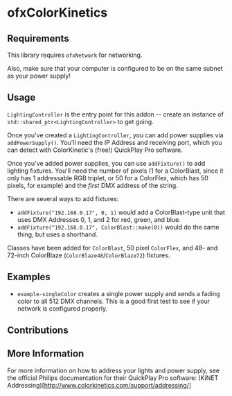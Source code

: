 # ofxColorKinetics

## Requirements
This library requires `ofxNetwork` for networking.

Also, make sure that your computer is configured to be on the same subnet as your power supply!

## Usage
`LightingController` is the entry point for this addon -- create an instance of `std::shared_ptr<LightingController>` to get going.

Once you've created a `LightingController`, you can add power supplies via `addPowerSupply()`.  You'll need the IP Address and receiving port, which you can detect with ColorKinetic's (free!) QuickPlay Pro software.

Once you've added power supplies, you can use `addFixture()` to add lighting fixtures.  You'll need the number of pixels (1 for a ColorBlast, since it only has 1 addressable RGB triplet, or 50 for a ColorFlex, which has 50 pixels, for example) and the *first* DMX address of the string.

There are several ways to add fixtures:

* `addFixture("192.168.0.17", 0, 1)` would add a ColorBlast-type unit that uses DMX Addresses 0, 1, and 2 for red, green, and blue.
* `addFixture("192.168.0.17", ColorBlast::make(0))` would do the same thing, but uses a shorthand.

Classes have been added for `ColorBlast`, 50 pixel `ColorFlex`, and 48- and 72-inch ColorBlaze (`ColorBlaze48`/`ColorBlaze72`) fixtures.

## Examples
* `example-singleColor` creates a single power supply and sends a fading color to all 512 DMX channels.  This is a good first test to see if your network is configured properly.

## Contributions

## More Information
For more information on how to address your lights and power supply, see the official Philips documentation for their QuickPlay Pro software: (KiNET Addressing)[http://www.colorkinetics.com/support/addressing/]
